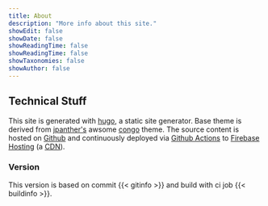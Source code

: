 ```yaml
---
title: About
description: "More info about this site."
showEdit: false
showDate: false
showReadingTime: false
showReadingTime: false
showTaxonomies: false
showAuthor: false
---
```


## Technical Stuff

This site is generated with [hugo](https://gohugo.io/), a static site generator. Base theme is derived from 
[jpanther's](https://github.com/jpanther) awsome [congo](https://github.com/jpanther/congo) theme. The source content
is hosted on [Github](https://github.com/patrickfav/website-favre) and continuously deployed via 
[Github Actions](https://github.com/patrickfav/website-favre/actions) to 
[Firebase Hosting](https://firebase.google.com/docs/hosting) (a [CDN](https://en.wikipedia.org/wiki/Content_delivery_network)).

### Version

This version is based on commit {{< gitinfo >}} and build with ci job {{< buildinfo >}}.
